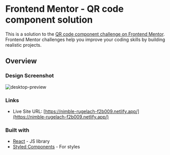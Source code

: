 # Frontend Mentor - QR code component solution

This is a solution to the [QR code component challenge on Frontend Mentor](https://www.frontendmentor.io/challenges/qr-code-component-iux_sIO_H). Frontend Mentor challenges help you improve your coding skills by building realistic projects.

## Overview

### Design Screenshot

![desktop-preview](https://user-images.githubusercontent.com/93631986/230816515-f281db49-0565-4081-a594-73a8d2c1a81f.jpg)

### Links

- Live Site URL: [https://nimble-rugelach-f2b009.netlify.app/](https://nimble-rugelach-f2b009.netlify.app/)

### Built with

- [React](https://reactjs.org/) - JS library
- [Styled Components](https://styled-components.com/) - For styles
